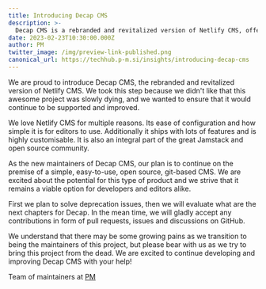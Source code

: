 ```yaml
---
title: Introducing Decap CMS
description: >-
  Decap CMS is a rebranded and revitalized version of Netlify CMS, offering a simple, easy-to-use, open source, git-based CMS.
date: 2023-02-23T10:30:00.000Z
author: PM
twitter_image: /img/preview-link-published.png
canonical_url: https://techhub.p-m.si/insights/introducing-decap-cms
---
```

We are proud to introduce Decap CMS, the rebranded and revitalized version of Netlify CMS. We took this step because we didn't like that this awesome project was slowly dying, and we wanted to ensure that it would continue to be supported and improved.

We love Netlify CMS for multiple reasons. Its ease of configuration and how simple it is for editors to use. Additionally it ships with lots of features and is highly customisable. It is also an integral part of the great Jamstack and open source community.

As the new maintainers of Decap CMS, our plan is to continue on the premise of a simple, easy-to-use, open source, git-based CMS. We are excited about the potential for this type of product and we strive that it remains a viable option for developers and editors alike.

First we plan to solve deprecation issues, then we will evaluate what are the next chapters for Decap. In the mean time, we will gladly accept any contributions in form of pull requests, issues and discussions on GitHub.

We understand that there may be some growing pains as we transition to being the maintainers of this project, but please bear with us as we try to bring this project from the dead. We are excited to continue developing and improving Decap CMS with your help!

Team of maintainers at [PM](https://techhub.p-m.si/)
